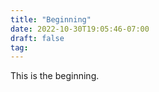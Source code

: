 ```yaml
---
title: "Beginning"
date: 2022-10-30T19:05:46-07:00
draft: false
tag: 
---
```


This is the beginning. 
